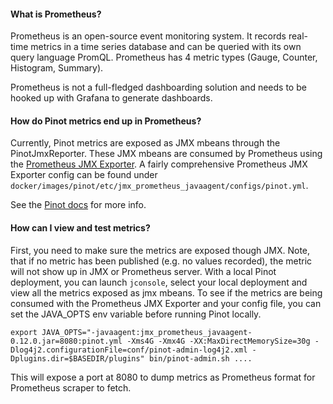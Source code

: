 #### What is Prometheus?

Prometheus is an open-source event monitoring system. It records real-time metrics in a time series database and can be queried with its own query language PromQL. Prometheus has 4 metric types (Gauge, Counter, Histogram, Summary).

Prometheus is not a full-fledged dashboarding solution and needs to be hooked up with Grafana to generate dashboards. 

#### How do Pinot metrics end up in Prometheus?

Currently, Pinot metrics are exposed as JMX mbeans through the PinotJmxReporter. These JMX mbeans are consumed by Prometheus using the [Prometheus JMX Exporter](https://github.com/prometheus/jmx_exporter). A fairly comprehensive Prometheus JMX Exporter config can be found under `docker/images/pinot/etc/jmx_prometheus_javaagent/configs/pinot.yml`.

See the [Pinot docs](https://docs.pinot.apache.org/operators/operating-pinot/monitoring) for more info.

#### How can I view and test metrics?

First, you need to make sure the metrics are exposed though JMX. Note, that if no metric has been published (e.g. no values recorded), the metric will not show up in JMX or Prometheus server.
With a local Pinot deployment, you can launch `jconsole`, select your local deployment and view all the metrics exposed as jmx mbeans. To see if the metrics are being consumed with the Prometheus JMX Exporter and your config file, you can set the JAVA_OPTS env variable before running Pinot locally.

`export JAVA_OPTS="-javaagent:jmx_prometheus_javaagent-0.12.0.jar=8080:pinot.yml -Xms4G -Xmx4G -XX:MaxDirectMemorySize=30g -Dlog4j2.configurationFile=conf/pinot-admin-log4j2.xml -Dplugins.dir=$BASEDIR/plugins"
bin/pinot-admin.sh ....
`

This will expose a port at 8080 to dump metrics as Prometheus format for Prometheus scraper to fetch.
